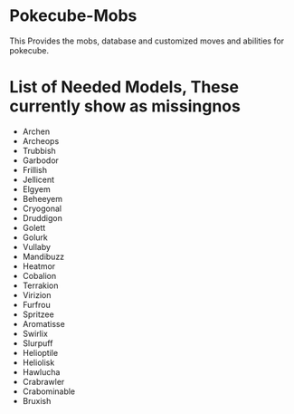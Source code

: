 # Pokecube-Mobs
This Provides the mobs, database and customized moves and abilities for pokecube.

# List of Needed Models, These currently show as missingnos
-   Archen
-   Archeops
-   Trubbish
-   Garbodor
-   Frillish
-   Jellicent
-   Elgyem
-   Beheeyem
-   Cryogonal
-   Druddigon
-   Golett
-   Golurk
-   Vullaby
-   Mandibuzz
-   Heatmor
-   Cobalion
-   Terrakion
-   Virizion
-   Furfrou
-   Spritzee
-   Aromatisse
-   Swirlix
-   Slurpuff
-   Helioptile
-   Heliolisk
-   Hawlucha
-   Crabrawler
-   Crabominable
-   Bruxish
